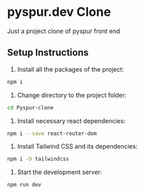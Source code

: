 # pyspur.dev Clone
Just a project clone of pyspur front end

## Setup Instructions

1. Install all the packages of the project:
```bash
npm i
```

1. Change directory to the project folder:
```bash
cd Pyspur-clone
```

1. Install necessary react dependencies:
```bash
npm i --save react-router-dom
```

1. Install Tailwind CSS and its dependencies:
```bash
npm i -D tailwindcss
```

1. Start the development server:
```bash
npm run dev
```

